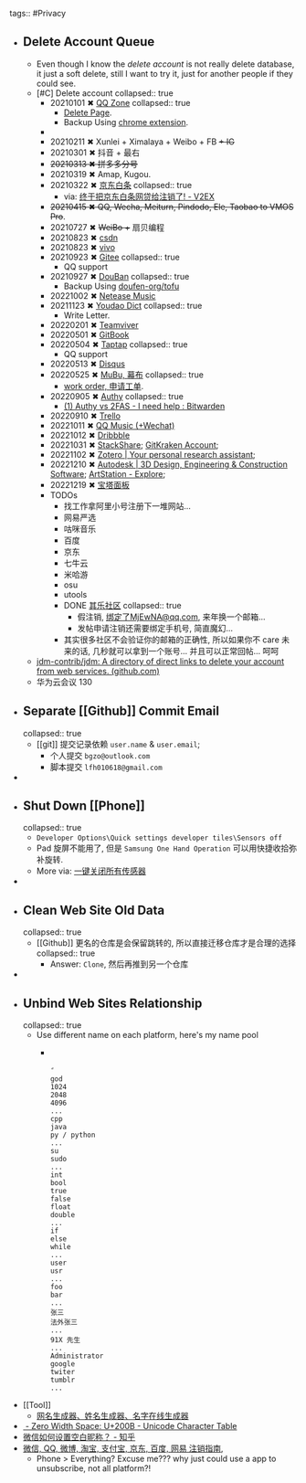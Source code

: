 tags:: #Privacy
- ## Delete Account Queue
  - Even though I know the *delete account* is not really delete database, it just a soft delete, still I want to try it, just for another people if they could see.
  - [#C] Delete account
    collapsed:: true
    - 20210101 ✖ [QQ Zone](https://qzone.qq.com/)
      collapsed:: true
      - [Delete Page](http://imgcache.qq.com/qzone/web/qzone_submit_close.html).
      - Backup Using [chrome extension](https://chrome.google.com/webstore/detail/aofadimegphfgllgjblddapiaojbglhf?hl=zh-CN).
    -
    - 20210211 ✖ Xunlei + Ximalaya + Weibo + FB ~~+ IG~~
    - 20210301 ✖ 抖音 + 最右
    - ~~20210313 ✖ 拼多多分号~~
    - 20210319 ✖ Amap, Kugou.
    - 20210322 ✖ [京东白条](https://jr.jd.com/)
      collapsed:: true
      - via: [终于把京东白条网贷给注销了! - V2EX](https://www.v2ex.com/t/442257)
    - ~~20210415 ✖  QQ, Wecha, Meiturn, Pindodo, Ele, Taobao to VMOS Pro~~.
    - 20210727 ✖ ~~WeiBo +~~ 扇贝编程
    - 20210823 ✖ [csdn](http://csdn.com/)
    - 20210823 ✖ [vivo](https://www.vivo.com/)
    - 20210923 ✖ [Gitee](http://gitee.com/)
      collapsed:: true
      - QQ support
    - 20210927 ✖ [DouBan](https://douban.com/)
      collapsed:: true
      - Backup Using [doufen-org/tofu](https://github.com/doufen-org/tofu)
    - 20221002 ✖ [Netease Music](https://music.163.com/)
    - 20211123 ✖ [Youdao Dict](http://www.youdao.com/)
      collapsed:: true
      - Write Letter.
    - 20220201 ✖ [Teamviver](https://www.teamviewer.com/)
    - 20220501 ✖ [GitBook](https://www.gitbook.com/)
    - 20220504 ✖ [Taptap](https://www.taptap.com/)
      collapsed:: true
      - QQ support
    - 20220513 ✖ [Disqus](http://disqus.com/)
    - 20220525 ✖ [MuBu, 幕布](https://mubu.com/)
      collapsed:: true
      - [work order, 申请工单](http://t.cn/A6vmvEdU).
    - 20220905 ✖ [Authy](https://authy.com/)
      collapsed:: true
      - [(1) Authy vs 2FAS - I need help : Bitwarden](https://www.reddit.com/r/Bitwarden/comments/sexzww/authy_vs_2fas_i_need_help/)
    - 20220910 ✖ [Trello](https://trello.com/)
    - 20221011 ✖ [QQ Music (+Wechat)](http://music.qq.com/)
    - 20221012 ✖ [Dribbble](https://dribbble.com/)
    - 20221031 ✖ [StackShare](https://stackshare.io/bgzocg); [GitKraken Account](https://app.gitkraken.com/goodbye);
    - 20221102 ✖ [Zotero | Your personal research assistant](https://www.zotero.org/);
    - 20221210 ✖ [Autodesk | 3D Design, Engineering & Construction Software](https://www.autodesk.com/); [ArtStation - Explore](https://www.artstation.com);
    - 20221219 ✖ [宝塔面板](https://www.bt.cn/)
    - TODOs
      - 找工作拿阿里小号注册下一堆网站...
      - 网易严选
      - 咕咪音乐
      - 百度
      - 京东
      - 七牛云
      - 米哈游
      - osu
      - utools
      - DONE [其乐社区](https://keylol.com/suid-1205865)
        collapsed:: true
        - 假注销, 绑定了MjEwNA@qq.com, 来年换一个邮箱...
        - 发帖申请注销还需要绑定手机号, 简直魔幻...
      - 其实很多社区不会验证你的邮箱的正确性, 所以如果你不 care 未来的话, 几秒就可以拿到一个账号... 并且可以正常回帖... 呵呵
  - [jdm-contrib/jdm: A directory of direct links to delete your account from web services. (github.com)](https://github.com/jdm-contrib/jdm)
  - 华为云会议 130
- ## Separate [[Github]] Commit Email
  collapsed:: true
  - [[git]] 提交记录依赖 `user.name` & `user.email`;
    - 个人提交  `bgzo@outlook.com`
    - 脚本提交  `lfh010618@gmail.com`
-
- ## Shut Down [[Phone]]
  collapsed:: true
  - `Developer Options\Quick settings developer tiles\Sensors off`
  - Pad 旋屏不能用了, 但是 `Samsung One Hand Operation` 可以用快捷收拾弥补旋转.
  - More via: [一键关闭所有传感器](https://www.bilibili.com/read/cv7551428)
-
- ## Clean Web Site Old Data
  collapsed:: true
  - [[Github]] 更名的仓库是会保留跳转的, 所以直接迁移仓库才是合理的选择
    collapsed:: true
    - Answer: `Clone`, 然后再推到另一个仓库
-
- ## Unbind Web Sites Relationship
  collapsed:: true
  - Use different name on each platform, here's my name pool
    - ```
      ​
      ㅤ
      ً
      god
      1024
      2048
      4096
      ...
      cpp
      java
      py / python
      ...
      su
      sudo
      ...
      int
      bool
      true
      false
      float
      double
      ...
      if
      else
      while
      ...
      user
      usr
      ...
      foo
      bar
      ...
      张三
      法外张三
      ...
      91X 先生
      ...
      Administrator
      google
      twiter
      tumblr
      ...
      ```
- [[Tool]]
  - [网名生成器、姓名生成器、名字在线生成器](https://www.qmsjmfb.com/)
- [​ - Zero Width Space: U+200B - Unicode Character Table](https://unicode-table.com/en/200B/)
- [微信如何设置空白昵称？ - 知乎](https://www.zhihu.com/question/54624230)
- [微信, QQ, 微博, 淘宝, 支付宝, 京东, 百度, 网易 注销指南](https://sspai.com/post/43381),
  - Phone > Everything? Excuse me??? why just could use a  app to unsubscribe, not all platform?!